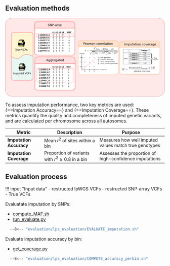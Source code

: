 ## Evaluation methods
![evaluate methods](../assets/img/evaluate_methods.png)

To assess imputation performance, two key metrics are used: {==Imputation Accuracy==} and {==Imputation Coverage==}. These metrics quantify the quality and completeness of imputed genetic variants, and are calculated per chromosome across all autosomes.

| Metric                  | Description                                     | Purpose                                                |
|-------------------------|-------------------------------------------------|--------------------------------------------------------|
| **Imputation Accuracy** | Mean $r^2$ of sites within a bin                 | Measures how well imputed values match true genotypes  |
| **Imputation Coverage** | Proportion of variants with $r^2 \geq 0.8$ in a bin | Assesses the proportion of high-confidence imputations |

## Evaluation process

!!! input "Input data"
    - restructed lpWGS VCFs
    - restructed SNP-array VCFs
    - True VCFs


Evaluatate imputation by SNPs: 

- [compute_MAF.sh](https://github.com/KTest-VN/lps_paper/blob/main/evaluation/lps_evaluation/bin/compute_MAF.sh)
- [run_evaluate.py](https://github.com/KTest-VN/lps_paper/blob/main/evaluation/lps_evaluation/bin/run_evaluate.py)  

```bash  linenums="1"
  --8<-- "evaluation/lps_evaluation/EVALUATE_imputation.sh"
``` 

Evaluate imputation accuracy by bin: 

- [get_coverage.py](https://github.com/KTest-VN/lps_paper/blob/main/evaluation/lps_evaluation/bin/get_coverage.py)  

```bash linenums="1"
  --8<-- "evaluation/lps_evaluation/COMPUTE_accuracy_perbin.sh"
```